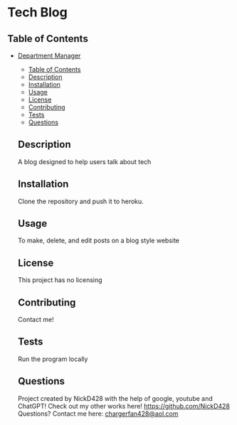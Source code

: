 # Tech Blog

  ## Table of Contents
- [Department Manager](#department-manager)
  - [Table of Contents](#table-of-contents)
  - [Description](#description)
  - [Installation](#installation)
  - [Usage](#usage)
  - [License](#license)
  - [Contributing](#contributing)
  - [Tests](#tests)
  - [Questions](#questions)

  ## Description
  A blog designed to help users talk about tech
  
  ## Installation
  Clone the repository and push it to heroku.
  
  ## Usage
  To make, delete, and edit posts on a blog style website
  
  ## License
  This project has no licensing

  ## Contributing
  Contact me!
  
  ## Tests
  Run the program locally
  
  ## Questions
  Project created by NickD428 with the help of google, youtube and ChatGPT!
  Check out my other works here! https://github.com/NickD428
  Questions? Contact me here: chargerfan428@aol.com


